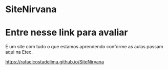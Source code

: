 # SiteNirvana
# Entre nesse link para avaliar
É um site com tudo o que estamos aprendendo conforme as aulas passam aqui na Etec.

 https://rafaelcostadelima.github.io/SiteNirvana
